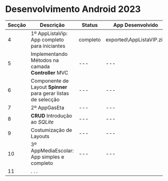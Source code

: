 # Desenvolvimento Android 2023

|Secção| Descrição                                                      |   Status    |      App Desenvolvido         |
|------|----------------------------------------------------------------|-------------|-------------------------------|
|   4  | 1º AppListaVip: App completo para iniciantes                   |  completo   |  exported\AppListaVIP.zip     |
|   5  | Implementando Métodos na camada **Controller** MVC             |  ---   |       ---         |
|   6  | Componente de Layout **Spinner** para gerar listas de selecção |  ---   |       ---         |
|   7  | 2º AppGasEta                                                   |  ---   |       ---         |
|   8  | **CRUD** Introdução ao *SQLite*                                |  ---   |       ---         |
|   9  | Costumização de Layouts                                        |  ---   |       ---         |
|  10  | 3º AppMediaEscolar: App simples e completo                     |  ---   |       ---         |
|  11  |  . . .
